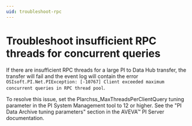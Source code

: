 ```yaml
---
uid: troubleshoot-rpc
---
```


# **Troubleshoot insufficient RPC threads for concurrent queries**

If there are insufficient RPC threads for a large PI to Data Hub transfer, the transfer will fail and the event log will contain the error `OSIsoft.PI.Net.PIException: [-10767] Client exceeded maximum concurrent queries in RPC thread pool`.

To resolve this issue, set the PIarchss_MaxThreadsPerClientQuery tuning parameter in the PI System Management tool to 12 or higher. See the "PI Data Archive tuning parameters" section in the AVEVA™ PI Server documentation.
